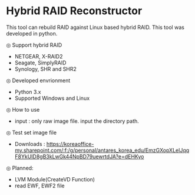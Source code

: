 # Hybrid RAID Reconstructor

This tool can rebuild RAID against Linux based hybrid RAID. This tool was developed in python.

◎ Support hybrid RAID
 - NETGEAR, X-RAID2
 - Seagate, SimplyRAID
 - Synology, SHR and SHR2

◎ Developed envrionment
 - Python 3.x
 - Supported Windows and Linux

◎ How to use
 - input : only raw image file. input the directory path.

◎ Test set image file
 - Downloads : https://koreaoffice-my.sharepoint.com/:f:/g/personal/antares_korea_edu/EmzGXopXLelJqqF8YkUID8gB3kLwGk44NpBD79uewrtdJA?e=dEHKyo

◎ Planned:
 - LVM Module(CreateVD Function)
 - read EWF, EWF2 file

